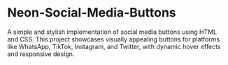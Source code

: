 # Neon-Social-Media-Buttons
A simple and stylish implementation of social media buttons using HTML and CSS. This project showcases visually appealing buttons for platforms like WhatsApp, TikTok, Instagram, and Twitter, with dynamic hover effects and responsive design.
